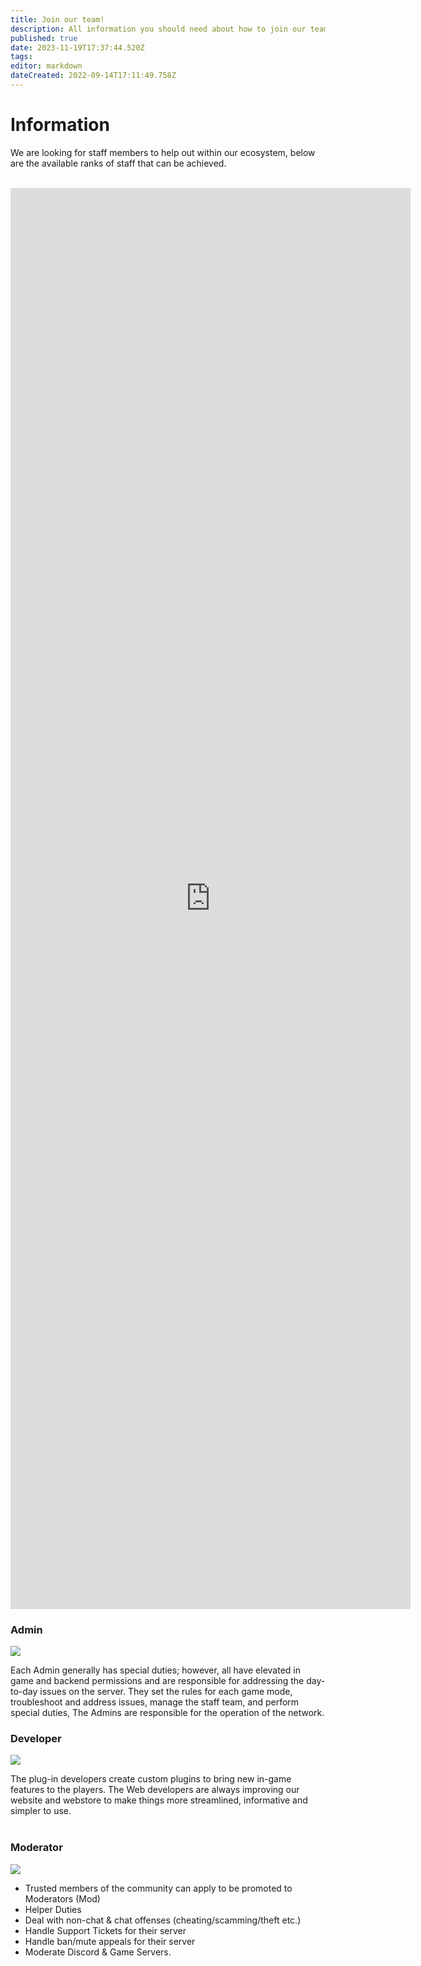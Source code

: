 ```yaml
---
title: Join our team!
description: All information you should need about how to join our team. If anything is missing that you think could be useful information, create a ticket for a reward!
published: true
date: 2023-11-19T17:37:44.520Z
tags: 
editor: markdown
dateCreated: 2022-09-14T17:11:49.758Z
---
```


# Information

We are looking for staff members to help out within our ecosystem, below are the available ranks of staff that can be achieved.  
 
<iframe src="https://docs.google.com/forms/d/e/1FAIpQLSeFLHgU9dpM-4zHW9YAe7Rd1uKiT5gJZG3YS23AoIqFRvSisg/viewform?embedded=true" width="640" height="2274" frameborder="0" marginheight="0" marginwidth="0">Loading…</iframe>

### Admin

![](https://cubedao.net/resources/branding/admin.png)

Each Admin generally has special duties; however, all have elevated in game and backend permissions and are responsible for addressing the day-to-day issues on the server. They set the rules for each game mode, troubleshoot and address issues, manage the staff team, and perform special duties, The Admins are responsible for the operation of the network.

### Developer

![](https://cubedao.net/resources/branding/dev.png)

The plug-in developers create custom plugins to bring new in-game features to the players. The Web developers are always improving our website and webstore to make things more streamlined, informative and simpler to use.  
 

### Moderator

![](https://cubedao.net/resources/branding/mod.png)

-   Trusted members of the community can apply to be promoted to Moderators (Mod)
-   Helper Duties
-   Deal with non-chat & chat offenses (cheating/scamming/theft etc.)
-   Handle Support Tickets for their server
-   Handle ban/mute appeals for their server
-   Moderate Discord & Game Servers.